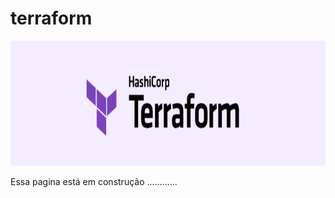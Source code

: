# terraform

<img src="https://github.com/tbarcelar/terraform/blob/main/logo.png" width="950" height="200">



Essa pagina está em construção ............






